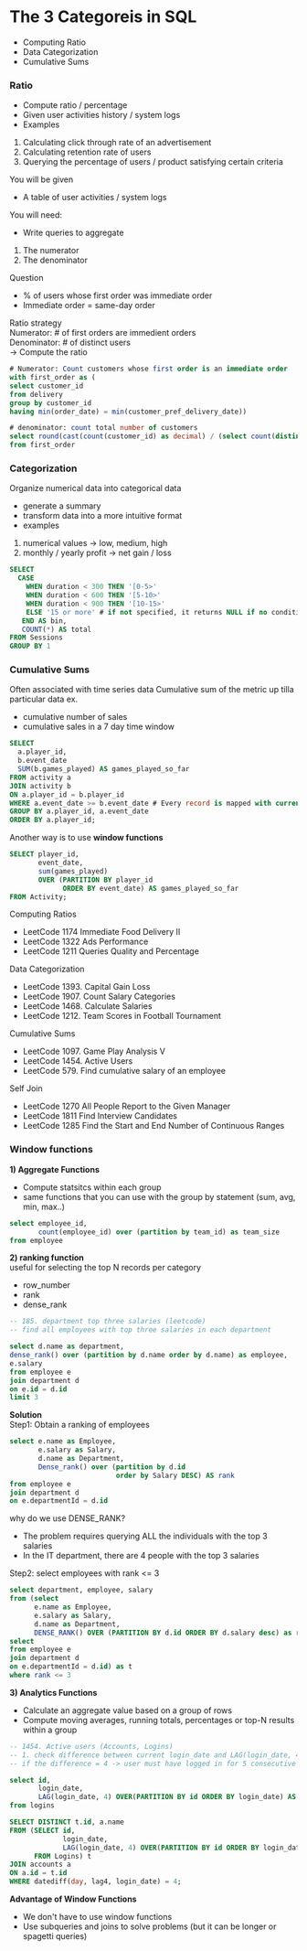 # The 3 Categoreis in SQL 
- Computing Ratio
- Data Categorization
- Cumulative Sums

### Ratio 
- Compute ratio / percentage
- Given user activities history / system logs
- Examples
1) Calculating click through rate of an advertisement
2) Calculating retention rate of users
3) Querying the percentage of users / product satisfying certain criteria

You will be given
- A table of user activities / system logs

You will need:
- Write queries to aggregate
1) The numerator
2) The denominator

Question 
- % of users whose first order was immediate order
- Immediate order = same-day order

Ratio strategy<br>
Numerator: # of first orders are immedient orders<br>
Denominator: # of distinct users<br>
-> Compute the ratio

```sql
# Numerator: Count customers whose first order is an immediate order
with first_order as (
select customer_id
from delivery
group by customer_id
having min(order_date) = min(customer_pref_delivery_date))

# denominator: count total number of customers
select round(cast(count(customer_id) as decimal) / (select count(distinct customer_id) from delivery) *100,2) as immediate_percentage
from first_order
```

### Categorization
Organize numerical data into categorical data
- generate a summary
- transform data into a more intuitive format
- examples
1) numerical values -> low, medium, high
2) monthly / yearly profit -> net gain / loss

```sql
SELECT 
  CASE 
    WHEN duration < 300 THEN '[0-5>'
    WHEN duration < 600 THEN '[5-10>'
    WHEN duration < 900 THEN '[10-15>'
    ELSE '15 or more' # if not specified, it returns NULL if no condition satisfies
   END AS bin, 
   COUNT(*) AS total
FROM Sessions
GROUP BY 1
```

### Cumulative Sums
Often associated with time series data
Cumulative sum of the metric up tilla particular data
ex. 
- cumulative number of sales
- cumulative sales in a 7 day time window
```sql
SELECT 
  a.player_id, 
  b.event_date
  SUM(b.games_played) AS games_played_so_far
FROM activity a
JOIN activity b
ON a.player_id = b.player_id
WHERE a.event_date >= b.event_date # Every record is mapped with current and all previous records
GROUP BY a.player_id, a.event_date
ORDER BY a.player_id;
```

Another way is to use **window functions**
```sql
SELECT player_id, 
       event_date, 
       sum(games_played)
       OVER (PARTITION BY player_id
             ORDER BY event_date) AS games_played_so_far
FROM Activity;
```

Computing Ratios
- LeetCode 1174 Immediate Food Delivery II
- LeetCode 1322 Ads Performance
- LeetCode 1211 Queries Quality and Percentage

Data Categorization
- LeetCode 1393. Capital Gain Loss
- LeetCode 1907. Count Salary Categories
- LeetCode 1468. Calculate Salaries
- LeetCode 1212. Team Scores in Football Tournament

Cumulative Sums
- LeetCode 1097. Game Play Analysis V
- LeetCode 1454. Active Users
- LeetCode 579. Find cumulative salary of an employee

Self Join
- LeetCode 1270 All People Report to the Given Manager
- LeetCode 1811 Find Interview Candidates
- LeetCode 1285 Find the Start and End Number of Continuous Ranges


### Window functions 
**1) Aggregate Functions**
- Compute statsitcs within each group
- same functions that you can use with the group by statement (sum, avg, min, max..)
```sql
select employee_id, 
       count(employee_id) over (partition by team_id) as team_size
from employee
```

**2) ranking function**<br>
useful for selecting the top N records per category
- row_number
- rank
- dense_rank

```sql
-- 185. department top three salaries (leetcode)
-- find all employees with top three salaries in each department

select d.name as department, 
dense_rank() over (partition by d.name order by d.name) as employee,
e.salary
from employee e
join department d
on e.id = d.id
limit 3
```

**Solution**<br>
Step1: Obtain a ranking of employees
```sql 
select e.name as Employee,
       e.salary as Salary,
       d.name as Department,
       Dense_rank() over (partition by d.id
                          order by Salary DESC) AS rank
from employee e
join department d 
on e.departmentId = d.id
```

why do we use DENSE_RANK?
- The problem requires querying ALL the individuals with the top 3 salaries
- In the IT department, there are 4 people with the top 3 salaries

Step2: select employees with rank <= 3
```sql
select department, employee, salary
from (select
      e.name as Employee,
      e.salary as Salary,
      d.name as Department,
      DENSE_RANK() OVER (PARTITION BY d.id ORDER BY d.salary desc) as rank
select
from employee e
join department d
on e.departmentId = d.id) as t
where rank <= 3
```

**3) Analytics Functions**<br>
- Calculate an aggregate value based on a group of rows
- Compute moving averages, running totals, percentages or top-N results within a group 

```sql
-- 1454. Active users (Accounts, Logins)
-- 1. check difference between current login_date and LAG(login_date, 4)
-- if the difference = 4 -> user must have logged in for 5 consecutive days

select id, 
       login_date, 
       LAG(login_date, 4) OVER(PARTITION BY id ORDER BY login_date) AS lag4
from logins
```

```sql
SELECT DISTINCT t.id, a.name
FROM (SELECT id, 
             login_date, 
             LAG(login_date, 4) OVER(PARTITION BY id ORDER BY login_date) AS lag4
      FROM Logins) t
JOIN accounts a 
ON a.id = t.id
WHERE datediff(day, lag4, login_date) = 4;

```

**Advantage of Window Functions**
- We don't have to use window functions
- Use subqueries and joins to solve problems (but it can be longer or spagetti queries)
